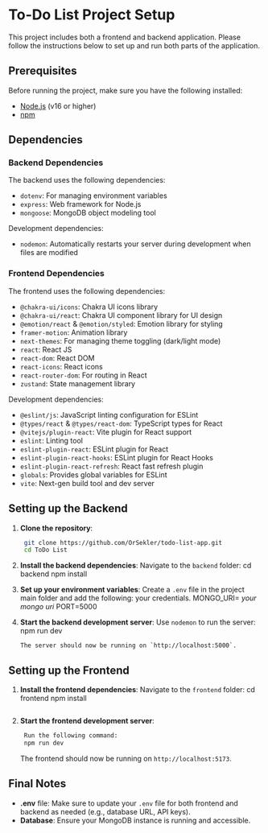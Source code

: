 # To-Do List Project Setup

This project includes both a frontend and backend application. Please follow the instructions below to set up and run both parts of the application.

## Prerequisites
Before running the project, make sure you have the following installed:
- [Node.js](https://nodejs.org/) (v16 or higher)
- [npm](https://www.npmjs.com/get-npm)

## Dependencies

### Backend Dependencies
The backend uses the following dependencies:
- `dotenv`: For managing environment variables
- `express`: Web framework for Node.js
- `mongoose`: MongoDB object modeling tool

Development dependencies:
- `nodemon`: Automatically restarts your server during development when files are modified

### Frontend Dependencies
The frontend uses the following dependencies:
- `@chakra-ui/icons`: Chakra UI icons library
- `@chakra-ui/react`: Chakra UI component library for UI design
- `@emotion/react` & `@emotion/styled`: Emotion library for styling
- `framer-motion`: Animation library
- `next-themes`: For managing theme toggling (dark/light mode)
- `react`: React JS
- `react-dom`: React DOM
- `react-icons`: React icons
- `react-router-dom`: For routing in React
- `zustand`: State management library

Development dependencies:
- `@eslint/js`: JavaScript linting configuration for ESLint
- `@types/react` & `@types/react-dom`: TypeScript types for React
- `@vitejs/plugin-react`: Vite plugin for React support
- `eslint`: Linting tool
- `eslint-plugin-react`: ESLint plugin for React
- `eslint-plugin-react-hooks`: ESLint plugin for React Hooks
- `eslint-plugin-react-refresh`: React fast refresh plugin
- `globals`: Provides global variables for ESLint
- `vite`: Next-gen build tool and dev server

## Setting up the Backend

1. **Clone the repository**:
   ```bash
    git clone https://github.com/OrSekler/todo-list-app.git
    cd ToDo List
    ```

3. **Install the backend dependencies**:
    Navigate to the `backend` folder:
    cd backend
    npm install

4. **Set up your environment variables**:
    Create a `.env` file in the project main folder and add the following: your credentials.
    MONGO_URI= *your mongo uri*
    PORT=5000


5. **Start the backend development server**:
    Use `nodemon` to run the server:
    npm run dev
    ```
    The server should now be running on `http://localhost:5000`.

## Setting up the Frontend

1. **Install the frontend dependencies**:
    Navigate to the `frontend` folder:
    cd frontend
    npm install
    ```

2. **Start the frontend development server**:
   ```bash
    Run the following command:
    npm run dev
    ```
    The frontend should now be running on `http://localhost:5173`.

## Final Notes
- **.env** file: Make sure to update your `.env` file for both frontend and backend as needed (e.g., database URL, API keys).
- **Database**: Ensure your MongoDB instance is running and accessible.

